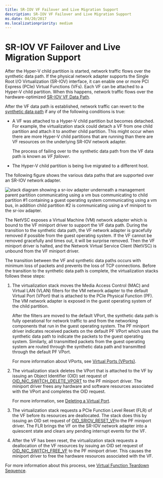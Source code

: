 ```yaml
---
title: SR-IOV VF Failover and Live Migration Support
description: SR-IOV VF Failover and Live Migration Support
ms.date: 04/20/2017
ms.localizationpriority: medium
---
```


# SR-IOV VF Failover and Live Migration Support


After the Hyper-V child partition is started, network traffic flows over the synthetic data path. If the physical network adapter supports the Single Root I/O Virtualization (SR-IOV) interface, it can enable one or more PCI Express (PCIe) Virtual Functions (VFs). Each VF can be attached to a Hyper-V child partition. When this happens, network traffic flows over the hardware-optimized [SR-IOV VF Data Path](sr-iov-vf-data-path.md).

After the VF data path is established, network traffic can revert to the [synthetic data path](sr-iov-vf-data-path.md) if any of the following conditions is true:

-   A VF was attached to a Hyper-V child partition but becomes detached. For example, the virtualization stack could detach a VF from one child partition and attach it to another child partition. This might occur when there are more Hyper-V child partitions that are running than there are VF resources on the underlying SR-IOV network adapter.

    The process of failing over to the synthetic data path from the VF data path is known as *VF failover*.

-   The Hyper-V child partition is being live migrated to a different host.

The following figure shows the various data paths that are supported over an SR-IOV network adapter.

![stack diagram showing a sr-iov adapter underneath a management parent partition communicating using a vm bus communicating to child partition \#1 containing a guest operating system communicating using a vm bus, in addition child partition \#2 is communicating using a vf miniport to the sr-iov adapter.](images/sriovdatapaths.png)

The NetVSC exposes a Virtual Machine (VM) network adapter which is bound to the VF miniport driver to support the VF data path. During the transition to the synthetic data path, the VF network adapter is gracefully removed if possible from the guest operating system. If the VF cannot be removed gracefully and times out, it will be surprise removed. Then the VF miniport driver is halted, and the Network Virtual Service Client (NetVSC) is unbound from the VF miniport driver.

The transition between the VF and synthetic data paths occurs with minimum loss of packets and prevents the loss of TCP connections. Before the transition to the synthetic data path is complete, the virtualization stacks follows these steps:

1.  The virtualization stack moves the Media Access Control (MAC) and Virtual LAN (VLAN) filters for the VM network adapter to the default Virtual Port (VPort) that is attached to the PCIe Physical Function (PF). The VM network adapter is exposed in the guest operating system of the child partition.

    After the filters are moved to the default VPort, the synthetic data path is fully operational for network traffic to and from the networking components that run in the guest operating system. The PF miniport driver indicates received packets on the default PF VPort which uses the synthetic data path to indicate the packets to the guest operating system. Similarly, all transmitted packets from the guest operating system are routed through the synthetic data path and transmitted through the default PF VPort.

    For more information about VPorts, see [Virtual Ports (VPorts)](virtual-ports--vports-.md).

2.  The virtualization stack deletes the VPort that is attached to the VF by issuing an Object Identifier (OID) set request of [OID\_NIC\_SWITCH\_DELETE\_VPORT](./oid-nic-switch-delete-vport.md) to the PF miniport driver. The miniport driver frees any hardware and software resources associated with the VPort and completes the OID request.

    For more information, see [Deleting a Virtual Port](deleting-a-virtual-port.md).

3.  The virtualization stack requests a PCIe Function Level Reset (FLR) of the VF before its resources are deallocated. The stack does this by issuing an OID set request of [OID\_SRIOV\_RESET\_VF](./oid-sriov-reset-vf.md)to the PF miniport driver. The FLR brings the VF on the SR-IOV network adapter into a quiescent state and clears any pending interrupt events for the VF.

4.  After the VF has been reset, the virtualization stack requests a deallocation of the VF resources by issuing an OID set request of [OID\_NIC\_SWITCH\_FREE\_VF](./oid-nic-switch-free-vf.md) to the PF miniport driver. This causes the miniport driver to free the hardware resources associated with the VF.

For more information about this process, see [Virtual Function Teardown Sequence](virtual-function-teardown-sequence.md).

 

